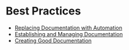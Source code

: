 # Best Practices

- [Replacing Documentation with Automation](automation.md)
- [Establishing and Managing Documentation](establish-and-manage.md)
- [Creating Good Documentation](good-documentation.md)

